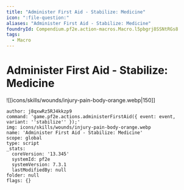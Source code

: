 ```yaml
---
title: "Administer First Aid - Stabilize: Medicine"
icon: ":file-question:"
aliases: "Administer First Aid - Stabilize: Medicine"
foundryId: Compendium.pf2e.action-macros.Macro.l5pbgrj8SSNtRGs8
tags:
  - Macro
---
```


# Administer First Aid - Stabilize: Medicine
![[icons/skills/wounds/injury-pain-body-orange.webp|150]]

```Macro
author: j8qxwRz5RJ4kkzp9
command: 'game.pf2e.actions.administerFirstAid({ event: event, variant: ''stabilize'' });'
img: icons/skills/wounds/injury-pain-body-orange.webp
name: 'Administer First Aid - Stabilize: Medicine'
scope: global
type: script
_stats:
  coreVersion: '13.345'
  systemId: pf2e
  systemVersion: 7.3.1
  lastModifiedBy: null
folder: null
flags: {}
```
